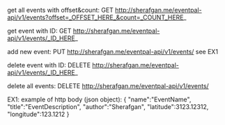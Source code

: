 get all events with offset&count: GET http://sherafgan.me/eventpal-api/v1/events?offset=_OFFSET_HERE_&count=_COUNT_HERE_

get event with ID: GET http://sherafgan.me/eventpal-api/v1/events/_ID_HERE_

add new event: PUT http://sherafgan.me/eventpal-api/v1/events/ see EX1

delete event with ID: DELETE http://sherafgan.me/eventpal-api/v1/events/_ID_HERE_

delete all events: DELETE http://sherafgan.me/eventpal-api/v1/events/


EX1: example of http body (json object):
{
	"name":"EventName",
	"title":"EventDescription",
	"author":"Sherafgan",
	"latitude":3123.12312,
	"longitude":123.1212
}
